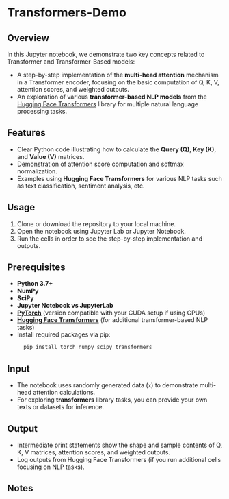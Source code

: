 # Transformers-Demo

## Overview
In this Jupyter notebook, we demonstrate two key concepts related to Transformer and Transformer-Based models:  
  - A step-by-step implementation of the **multi-head attention** mechanism in a Transformer encoder, focusing on the basic computation of Q, K, V, attention scores, and weighted outputs.
  - An exploration of various **transformer-based NLP models** from the [Hugging Face Transformers](https://github.com/huggingface/transformers) library for multiple natural language processing tasks.  

## Features
  - Clear Python code illustrating how to calculate the **Query (Q)**, **Key (K)**, and **Value (V)** matrices.
  - Demonstration of attention score computation and softmax normalization.
  - Examples using **Hugging Face Transformers** for various NLP tasks such as text classification, sentiment analysis, etc.  

## Usage 
  1. Clone or download the repository to your local machine.
  2. Open the notebook using Jupyter Lab or Jupyter Notebook.
  3. Run the cells in order to see the step-by-step implementation and outputs.  

## Prerequisites
  - **Python 3.7+**
  - **NumPy**
  - **SciPy**
  - **Jupyter Notebook vs JupyterLab**
  - [**PyTorch**](https://pytorch.org/) (version compatible with your CUDA setup if using GPUs)
  - [**Hugging Face Transformers**](https://github.com/huggingface/transformers) (for additional transformer-based NLP tasks)
  - Install required packages via pip:
      ```bash
        pip install torch numpy scipy transformers
      ```

## Input
  - The notebook uses randomly generated data (`x`) to demonstrate multi-head attention calculations.
  - For exploring **transformers** library tasks, you can provide your own texts or datasets for inference.  

## Output
  - Intermediate print statements show the shape and sample contents of Q, K, V matrices, attention scores, and weighted outputs.
  - Log outputs from Hugging Face Transformers (if you run additional cells focusing on NLP tasks).

## Notes
